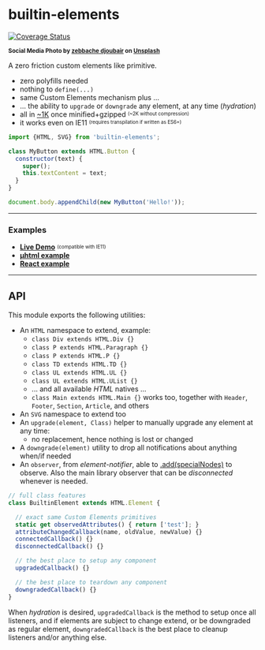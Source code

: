 # builtin-elements

[![Coverage Status](https://coveralls.io/repos/github/WebReflection/builtin-elements/badge.svg?branch=main)](https://coveralls.io/github/WebReflection/builtin-elements?branch=main)

<sup>**Social Media Photo by [zebbache djoubair](https://unsplash.com/@djoubair) on [Unsplash](https://unsplash.com/)**</sup>

A zero friction custom elements like primitive.

  * zero polyfills needed
  * nothing to `define(...)`
  * same Custom Elements mechanism plus ...
  * ... the ability to `upgrade` or `downgrade` any element, at any time (*hydration*)
  * all in [~1K](./es.js) once minified+gzipped <sup><sub>(~2K without compression)</sub></sup>
  * it works even on IE11 <sup><sub>(requires transpilation if written as ES6+)</sub></sup>

```js
import {HTML, SVG} from 'builtin-elements';

class MyButton extends HTML.Button {
  constructor(text) {
    super();
    this.textContent = text;
  }
}

document.body.appendChild(new MyButton('Hello!'));
```

- - -

### Examples

  * **[Live Demo](https://webreflection.github.io/builtin-elements/test/)** <sup><sub>(compatible with IE11)</sub></sup>
  * **[µhtml example](https://codepen.io/WebReflection/pen/rNjJrXv?editors=0010)**
  * **[React example](https://codepen.io/WebReflection/pen/xxgYeyv?editors=0010)**

- - -

## API

This module exports the following utilities:

  * An `HTML` namespace to extend, example:
    * `class Div extends HTML.Div {}`
    * `class P extends HTML.Paragraph {}`
    * `class P extends HTML.P {}`
    * `class TD extends HTML.TD {}`
    * `class UL extends HTML.UL {}`
    * `class UL extends HTML.UList {}`
    * ... and all available *HTML* natives ...
    * `class Main extends HTML.Main {}` works too, together with `Header`, `Footer`, `Section`, `Article`, and others
  * An `SVG` namespace to extend too
  * An `upgrade(element, Class)` helper to manually upgrade any element at any time:
    * no replacement, hence nothing is lost or changed
  * A `downgrade(element)` utility to drop all notifications about anything when/if needed
  * An `observer`, from *element-notifier*, able to [.add(specialNodes)](https://github.com/WebReflection/element-notifier#about-shadowdom) to observe. Also the main library observer that can be *disconnected* whenever is needed.

```js
// full class features
class BuiltinElement extends HTML.Element {

  // exact same Custom Elements primitives
  static get observedAttributes() { return ['test']; }
  attributeChangedCallback(name, oldValue, newValue) {}
  connectedCallback() {}
  disconnectedCallback() {}

  // the best place to setup any component
  upgradedCallback() {}

  // the best place to teardown any component
  downgradedCallback() {}
}
```

When *hydration* is desired, `upgradedCallback` is the method to setup once all listeners, and if elements are subject to change extend, or be downgraded as regular element, `downgradedCallback` is the best place to cleanup listeners and/or anything else.
